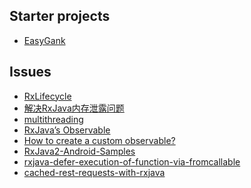
Starter projects
---
- [EasyGank](https://github.com/CaMnter/EasyGank)

Issues
---
- [RxLifecycle](https://github.com/trello/RxLifecycle)
- [解决RxJava内存泄露问题](http://www.jcodecraeer.com/a/anzhuokaifa/androidkaifa/2015/1122/3711.html)
- [multithreading](https://praveer09.github.io/technology/2016/02/29/rxjava-part-3-multithreading/)
- [RxJava’s Observable](https://android.jlelse.eu/introduction-to-rxjava-for-android-b15e0ba1b338#.uyajobxfp)
- [How to create a custom observable?](http://blog.feedpresso.com/2016/01/25/why-you-should-use-rxjava-in-android-a-short-introduction-to-rxjava.html)
- [RxJava2-Android-Samples](https://github.com/amitshekhariitbhu/RxJava2-Android-Samples)
- [rxjava-defer-execution-of-function-via-fromcallable](https://artemzin.com/blog/rxjava-defer-execution-of-function-via-fromcallable/)
- [cached-rest-requests-with-rxjava](http://fedepaol.github.io/blog/2016/01/01/cached-rest-requests-with-rxjava/)
